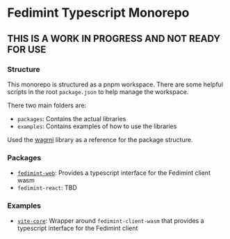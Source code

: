 # Fedimint Typescript Monorepo

## THIS IS A WORK IN PROGRESS AND NOT READY FOR USE

### Structure

This monorepo is structured as a pnpm workspace. There are some helpful scripts in the root `package.json` to help manage the workspace.

There two main folders are:

- `packages`: Contains the actual libraries
- `examples`: Contains examples of how to use the libraries

Used the [wagmi](https://github.com/wevm/wagmi) library as a reference for the package structure.

### Packages

- [`fedimint-web`](./packages/fedimint-web/README.md): Provides a typescript interface for the Fedimint client wasm
- `fedimint-react`: TBD

### Examples

- [`vite-core`](./examples/vite-core/README.md): Wrapper around `fedimint-client-wasm` that provides a typescript interface for the Fedimint client
